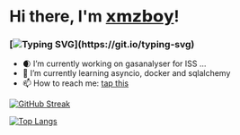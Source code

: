 # Hi there, I'm [𝘅𝗺𝘇𝗯𝗼𝘆](https://vk.com/id76852272)!
### [![Typing SVG](https://readme-typing-svg.herokuapp.com?color=%2336BCF7&lines=About+me+:)](https://git.io/typing-svg)
- 🌒 I’m currently working on gasanalyser for ISS ...
- 🐍 I’m currently learning asyncio, docker and sqlalchemy
- 📫 How to reach me: [tap this](https://vk.com/id76852272)

[![GitHub Streak](http://github-readme-streak-stats.herokuapp.com?user=xmzboy&theme=dark&currStreakNum=53BDB1&sideNums=53BDB1&currStreakLabel=53BDB1&sideLabels=53BDB1&dates=53BDB1)](https://git.io/streak-stats)

[![Top Langs](https://github-readme-stats.vercel.app/api/top-langs/?username=xmzboy&layout=compact)](https://github.com/anuraghazra/github-readme-stats)
